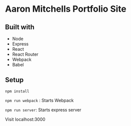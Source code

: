# Aaron Mitchells Portfolio Site

## Built with
- Node
- Express
- React
- React Router
- Webpack
- Babel

## Setup
`npm install`

`npm run webpack` : Starts Webpack

`npm run server`: Starts express server

Visit localhost:3000
